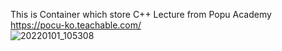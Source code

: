 This is Container which store C++ Lecture from Popu Academy
<br>https://pocu-ko.teachable.com/
<br>![20220101_105308](https://user-images.githubusercontent.com/58541374/147842476-44c6a30b-05df-4ba5-8573-b42c64097397.png)
